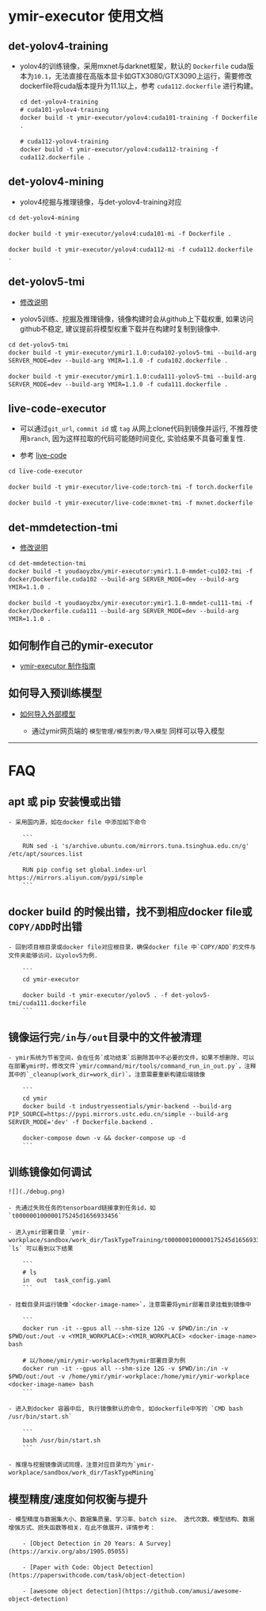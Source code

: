 # ymir-executor 使用文档

## det-yolov4-training

- yolov4的训练镜像，采用mxnet与darknet框架，默认的 `Dockerfile` cuda版本为`10.1`，无法直接在高版本显卡如GTX3080/GTX3090上运行，需要修改dockerfile将cuda版本提升为11.1以上，参考 `cuda112.dockerfile` 进行构建。

  ```
  cd det-yolov4-training
  # cuda101-yolov4-training
  docker build -t ymir-executor/yolov4:cuda101-training -f Dockerfile .

  # cuda112-yolov4-training
  docker build -t ymir-executor/yolov4:cuda112-training -f cuda112.dockerfile .
  ```

## det-yolov4-mining

- yolov4挖掘与推理镜像，与det-yolov4-training对应

```
cd det-yolov4-mining

docker build -t ymir-executor/yolov4:cuda101-mi -f Dockerfile .

docker build -t ymir-executor/yolov4:cuda112-mi -f cuda112.dockerfile .
```

## det-yolov5-tmi

- [修改说明](./det-yolov5-tmi/README_yolov5.md)

- yolov5训练、挖掘及推理镜像，镜像构建时会从github上下载权重, 如果访问github不稳定, 建议提前将模型权重下载并在构建时复制到镜像中.

```
cd det-yolov5-tmi
docker build -t ymir-executor/ymir1.1.0:cuda102-yolov5-tmi --build-arg SERVER_MODE=dev --build-arg YMIR=1.1.0 -f cuda102.dockerfile .

docker build -t ymir-executor/ymir1.1.0:cuda111-yolov5-tmi --build-arg SERVER_MODE=dev --build-arg YMIR=1.1.0 -f cuda111.dockerfile .
```

## live-code-executor

- 可以通过`git_url`, `commit id` 或 `tag` 从网上clone代码到镜像并运行, 不推荐使用`branch`, 因为这样拉取的代码可能随时间变化, 实验结果不具备可重复性.

- 参考 [live-code](https://github.com/IndustryEssentials/ymir-remote-git)

```
cd live-code-executor

docker build -t ymir-executor/live-code:torch-tmi -f torch.dockerfile

docker build -t ymir-executor/live-code:mxnet-tmi -f mxnet.dockerfile
```

## det-mmdetection-tmi

- [修改说明](./det-mmdetection-tmi/README_ymir.md)

```
cd det-mmdetection-tmi
docker build -t youdaoyzbx/ymir-executor:ymir1.1.0-mmdet-cu102-tmi -f docker/Dockerfile.cuda102 --build-arg SERVER_MODE=dev --build-arg YMIR=1.1.0 .

docker build -t youdaoyzbx/ymir-executor:ymir1.1.0-mmdet-cu111-tmi -f docker/Dockerfile.cuda111 --build-arg SERVER_MODE=dev --build-arg YMIR=1.1.0 .
```


## 如何制作自己的ymir-executor

- [ymir-executor 制作指南](https://github.com/IndustryEssentials/ymir/blob/dev/docs/ymir-dataset-zh-CN.md)

## 如何导入预训练模型

- [如何导入外部模型](https://github.com/IndustryEssentials/ymir/blob/dev/docs/import-extra-models.md)

    - 通过ymir网页端的 `模型管理/模型列表/导入模型` 同样可以导入模型

---

# FAQ

## apt 或 pip 安装慢或出错

    - 采用国内源，如在docker file 中添加如下命令

        ```
        RUN sed -i 's/archive.ubuntu.com/mirrors.tuna.tsinghua.edu.cn/g' /etc/apt/sources.list

        RUN pip config set global.index-url https://mirrors.aliyun.com/pypi/simple
        ```

## docker build 的时候出错，找不到相应docker file或`COPY/ADD`时出错

    - 回到项目根目录或docker file对应根目录，确保docker file 中`COPY/ADD`的文件与文件夹能够访问，以yolov5为例.

        ```
        cd ymir-executor

        docker build -t ymir-executor/yolov5 . -f det-yolov5-tmi/cuda111.dockerfile
        ```

## 镜像运行完`/in`与`/out`目录中的文件被清理

    - ymir系统为节省空间，会在任务`成功结束`后删除其中不必要的文件，如果不想删除，可以在部署ymir时，修改文件`ymir/command/mir/tools/command_run_in_out.py`，注释其中的`_cleanup(work_dir=work_dir)`。注意需要重新构建后端镜像

        ```
        cd ymir
        docker build -t industryessentials/ymir-backend --build-arg PIP_SOURCE=https://pypi.mirrors.ustc.edu.cn/simple --build-arg SERVER_MODE='dev' -f Dockerfile.backend .

        docker-compose down -v && docker-compose up -d
        ```

## 训练镜像如何调试

    ![](./debug.png)

    - 先通过失败任务的tensorboard链接拿到任务id，如`t000000100000175245d1656933456`

    - 进入ymir部署目录 `ymir-workplace/sandbox/work_dir/TaskTypeTraining/t000000100000175245d1656933456/sub_task/t000000100000175245d1656933456`, `ls` 可以看到以下结果

        ```
        # ls
        in  out  task_config.yaml
        ```

    - 挂载目录并运行镜像`<docker-image-name>`，注意需要将ymir部署目录挂载到镜像中

        ```
        docker run -it --gpus all --shm-size 12G -v $PWD/in:/in -v $PWD/out:/out -v <YMIR_WORKPLACE>:<YMIR_WORKPLACE> <docker-image-name> bash

        # 以/home/ymir/ymir-workplace作为ymir部署目录为例
        docker run -it --gpus all --shm-size 12G -v $PWD/in:/in -v $PWD/out:/out -v /home/ymir/ymir-workplace:/home/ymir/ymir-workplace <docker-image-name> bash
        ```

    - 进入到docker 容器中后, 执行镜像默认的命令, 如dockerfile中写的 `CMD bash /usr/bin/start.sh`

        ```
        bash /usr/bin/start.sh
        ```

    - 推理与挖掘镜像调试同理，注意对应目录均为`ymir-workplace/sandbox/work_dir/TaskTypeMining`

## 模型精度/速度如何权衡与提升

    - 模型精度与数据集大小、数据集质量、学习率、batch size、 迭代次数、模型结构、数据增强方式、损失函数等相关，在此不做展开，详情参考：

        - [Object Detection in 20 Years: A Survey](https://arxiv.org/abs/1905.05055)

        - [Paper with Code: Object Detection](https://paperswithcode.com/task/object-detection)

        - [awesome object detection](https://github.com/amusi/awesome-object-detection)
